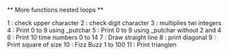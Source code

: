** More functions nested loops **

1 : check upper character
2 : check digit character
3 : multiplies twi integers
4 : Print 0 to 9 using _putchar
5 : Print 0 to 9 using _putchar without 2 and 4
6 : Print 10 time numbers 0 to 14
7 : Draw straight line
8 : print diagonal 
9 : Print square of size 
10 : Fizz Buzz 1 to 100
11 : Print trianglen
